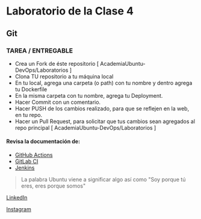 # Laboratorio de la Clase 4
## Git


### TAREA / ENTREGABLE
- Crea un Fork de éste repositorio [ AcademiaUbuntu-DevOps/Laboratorios ]
- Clona TU repositorio a tu máquina local
- En tu local, agrega una carpeta (o path) con tu nombre y dentro agrega tu Dockerfile
- En la misma carpeta con tu nombre, agrega tu Deployment.
- Hacer Commit con un comentario.
- Hacer PUSH de los cambios realizado, para que se reflejen en la web, en tu repo.
- Hacer un Pull Request, para solicitar que tus cambios sean agregados al repo principal [ AcademiaUbuntu-DevOps/Laboratorios ]


#### Revisa la documentación de: 
- [GitHub Actions](https://docs.github.com/es/actions/quickstart)
- [GitLab CI](https://docs.gitlab.com/ee/ci/)
- [Jenkins](https://www.jenkins.io/doc/)




> La palabra Ubuntu viene a significar algo así como 
> "Soy porque tú eres, eres porque somos"


[LinkedIn](https://www.linkedin.com/company/ubuntuacademia)

[Instagram](https://www.instagram.com/ubuntu.consultores/) 


